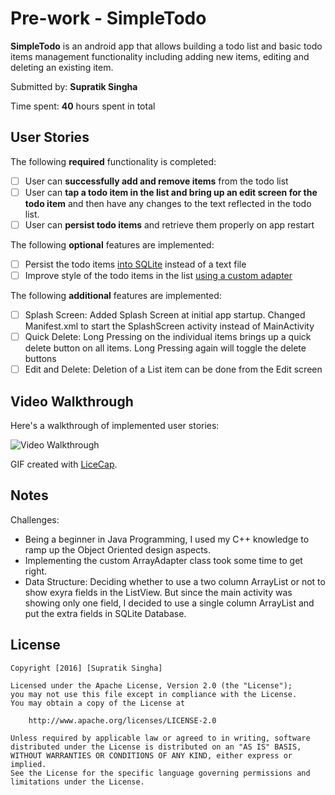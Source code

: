 # Pre-work - **SimpleTodo**

**SimpleTodo** is an android app that allows building a todo list and basic todo items management functionality including adding new items, editing and deleting an existing item.

Submitted by: **Supratik Singha**

Time spent: **40** hours spent in total

## User Stories

The following **required** functionality is completed:

* [ ] User can **successfully add and remove items** from the todo list
* [ ] User can **tap a todo item in the list and bring up an edit screen for the todo item** and then have any changes to the text reflected in the todo list.
* [ ] User can **persist todo items** and retrieve them properly on app restart

The following **optional** features are implemented:

* [ ] Persist the todo items [into SQLite](http://guides.codepath.com/android/Persisting-Data-to-the-Device#sqlite) instead of a text file
* [ ] Improve style of the todo items in the list [using a custom adapter](http://guides.codepath.com/android/Using-an-ArrayAdapter-with-ListView)

The following **additional** features are implemented:

* [ ] Splash Screen: Added Splash Screen at initial app startup. Changed Manifest.xml to start the SplashScreen activity instead of MainActivity
* [ ] Quick Delete: Long Pressing on the individual items brings up a quick delete button on all items. Long Pressing again will toggle the delete buttons
* [ ] Edit and Delete: Deletion of a List item can be done from the Edit screen

## Video Walkthrough 

Here's a walkthrough of implemented user stories:

<img src='http://i.imgur.com/link/to/your/gif/file.gif' title='Video Walkthrough' width='' alt='Video Walkthrough' />

GIF created with [LiceCap](http://www.cockos.com/licecap/).

## Notes

Challenges:
- Being a beginner in Java Programming, I used my C++ knowledge to ramp up the Object Oriented design aspects.
- Implementing the custom ArrayAdapter class took some time to get right.
- Data Structure: Deciding whether to use a two column ArrayList or not to show exyra fields in the ListView. But since the main activity was showing only one field, I decided to use a single column ArrayList and put the extra fields in SQLite Database.

## License

    Copyright [2016] [Supratik Singha]

    Licensed under the Apache License, Version 2.0 (the "License");
    you may not use this file except in compliance with the License.
    You may obtain a copy of the License at

        http://www.apache.org/licenses/LICENSE-2.0

    Unless required by applicable law or agreed to in writing, software
    distributed under the License is distributed on an "AS IS" BASIS,
    WITHOUT WARRANTIES OR CONDITIONS OF ANY KIND, either express or implied.
    See the License for the specific language governing permissions and
    limitations under the License.